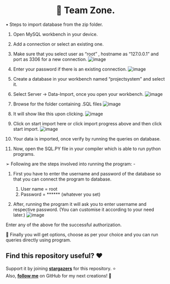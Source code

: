 <h1 align="center"> 🚀 Team Zone.</h1>

•	Steps to import database from the zip folder.

1.	 Open MySQL workbench in your device.

2.	 Add a connection or select an existing one.

3.	Make sure that you select user as “root” , hostname as “127.0.0.1” and port as 3306 for a new connection.
![image](https://user-images.githubusercontent.com/85061899/175381900-ff6f6250-fd9d-46e2-b73a-3fa16de29551.png)

 
4.	Enter your password if there is an existing connection.
![image](https://user-images.githubusercontent.com/85061899/175381952-505acac7-6d07-4cd4-9b48-c1da6d621686.png)

 
5.	 Create a database in your workbench named “projectsystem” and select it.

6.	Select Server -> Data-Import, once you open your workbench.
![image](https://user-images.githubusercontent.com/85061899/175382008-d64a95f0-cf5d-4872-b9cd-9e55a2a12fc6.png)

 

7.	Browse for the folder containing .SQL files
![image](https://user-images.githubusercontent.com/85061899/175382052-02eb1b41-5060-4c4c-b967-d90e6147f266.png)

 

8.	It will show like this upon clicking.
![image](https://user-images.githubusercontent.com/85061899/175381812-aceab2d7-c175-440f-b67d-e7a0aedd704b.png)

 

9.	 Click on start import here or click import progress above and then click start import.
![image](https://user-images.githubusercontent.com/85061899/175382103-eb4fa956-d2b9-4ad3-8692-e0e4f430c9af.png)



10.	Your data is imported, once verify by running the queries on database.

11.	Now, open the SQL.PY file in your compiler which is 
        able to run python programs.

➢	Following are the steps involved into running the program: -

1.	First you have to enter the username and password of the database so that you can connect the program to database.
       1.	User name = root
       2.	Password = ****** (whatever you set)

2.	After, running the program it will ask you to enter username and respective password. (You can customise it according to your need later.)
![image](https://user-images.githubusercontent.com/85061899/175381563-a01a810f-e1a0-4c1b-824f-4bae2cee286c.png)

 

Enter any of the above for the successful authorization.

	Finally you will get options, choose as per your choice and you can run queries directly using program.

## Find this repository useful? :heart:
Support it by joining __[stargazers](https://github.com/AmartyaSingh97/Project-Management-System/stargazers)__ for this repository. :star: <br>
Also, __[follow me](https://github.com/AmartyaSingh97)__ on GitHub for my next creations! 🤩
